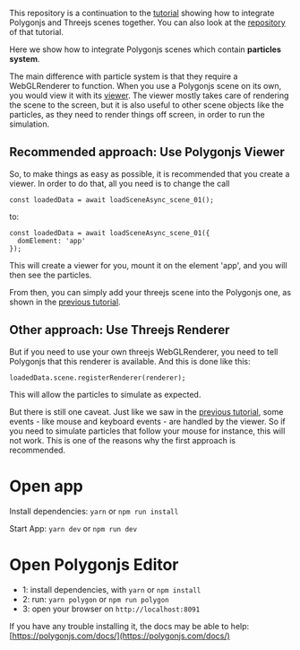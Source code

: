
This repository is a continuation to the [tutorial](https://polygonjs.com/docs/integrations/threejs) showing how to integrate Polygonjs and Threejs scenes together. You can also look at the [repository](https://github.com/polygonjs/polygonjs-threejs-example) of that tutorial.

Here we show how to integrate Polygonjs scenes which contain **particles system**.

The main difference with particle system is that they require a WebGLRenderer to function. When you use a Polygonjs scene on its own, you would view it with its [viewer](https://polygonjs.com/docs/api/TypedViewer). The viewer mostly takes care of rendering the scene to the screen, but it is also useful to other scene objects like the particles, as they need to render things off screen, in order to run the simulation.

## Recommended approach: Use Polygonjs Viewer

So, to make things as easy as possible, it is recommended that you create a viewer. In order to do that, all you need is to change the call 

```
const loadedData = await loadSceneAsync_scene_01();
```

to:

```
const loadedData = await loadSceneAsync_scene_01({
  domElement: 'app'
});
```

This will create a viewer for you, mount it on the element 'app', and you will then see the particles.

From then, you can simply add your threejs scene into the Polygonjs one, as shown in the [previous tutorial](https://polygonjs.com/docs/integrations/threejs).

## Other approach: Use Threejs Renderer

But if you need to use your own threejs WebGLRenderer, you need to tell Polygonjs that this renderer is available. And this is done like this:

```
loadedData.scene.registerRenderer(renderer);
```

This will allow the particles to simulate as expected.

But there is still one caveat. Just like we saw in the [previous tutorial](https://polygonjs.com/docs/integrations/threejs), some events - like mouse and keyboard events - are handled by the viewer. So if you need to simulate particles that follow your mouse for instance, this will not work. This is one of the reasons why the first approach is recommended.


# Open app

Install dependencies: `yarn` or `npm run install`

Start App: `yarn dev` or `npm run dev`

# Open Polygonjs Editor

- 1: install dependencies, with `yarn` or `npm install`
- 2: run: `yarn polygon` or `npm run polygon`
- 3: open your browser on `http://localhost:8091`

If you have any trouble installing it, the docs may be able to help: [https://polygonjs.com/docs/](https://polygonjs.com/docs/)